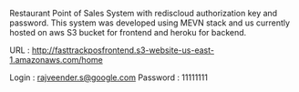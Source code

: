 Restaurant Point of Sales System with rediscloud authorization key and password.
This system was developed using MEVN stack and us currently hosted
on aws S3 bucket for frontend and heroku for backend.

URL : http://fasttrackposfrontend.s3-website-us-east-1.amazonaws.com/home

Login : rajveender.s@google.com
Password : 11111111
